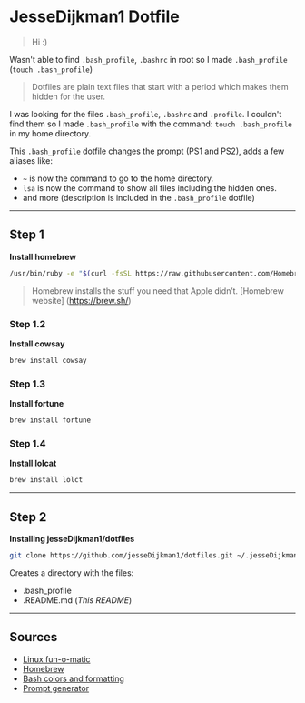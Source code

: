 # JesseDijkman1 Dotfile 

> Hi :)

Wasn't able to find ```.bash_profile```, ```.bashrc``` in root so I made ```.bash_profile``` (```touch .bash_profile```)

> Dotfiles are plain text files that start with a period which makes them hidden for the user.

I was looking for the files ```.bash_profile```, ```.bashrc``` and ```.profile```. I couldn't find them so I made ```.bash_profile``` with the command: ```touch .bash_profile``` in my home directory. 

This ```.bash_profile``` dotfile changes the prompt (PS1 and PS2), adds a few aliases like: 
* ``` ~ ``` is now the command to go to the home directory.
* ``` lsa ``` is now the command to show all files including the hidden ones.
* and more (description is included in the ```.bash_profile``` dotfile)

---

## Step 1

**Install homebrew**
```bash
/usr/bin/ruby -e "$(curl -fsSL https://raw.githubusercontent.com/Homebrew/install/master/install)"
```
> Homebrew installs the stuff you need that Apple didn’t.
[Homebrew website] (https://brew.sh/)  

### Step 1.2

**Install cowsay**
```bash
brew install cowsay
```
### Step 1.3

**Install fortune**
```bash
brew install fortune
```
### Step 1.4

**Install lolcat**
```bash
brew install lolct
```
---

## Step 2

**Installing jesseDijkman1/dotfiles**
```bash
git clone https://github.com/jesseDijkman1/dotfiles.git ~/.jesseDijkman1_dotfiles
```
Creates a directory with the files:
* .bash_profile
* .README.md (_This README_)

---

## Sources

* [Linux fun-o-matic](https://gist.github.com/dakull/6615458)
* [Homebrew](https://brew.sh/)
* [Bash colors and formatting](https://misc.flogisoft.com/bash/tip_colors_and_formatting)
* [Prompt generator](http://ezprompt.net/)
